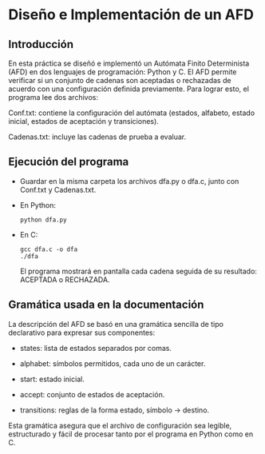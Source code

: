 # Diseño e Implementación de un AFD

## Introducción

En esta práctica se diseñó e implementó un Autómata Finito Determinista (AFD) en dos lenguajes de programación: Python y C. El AFD permite verificar si un conjunto de cadenas son aceptadas o rechazadas de acuerdo con una configuración definida previamente. Para lograr esto, el programa lee dos archivos:

Conf.txt: contiene la configuración del autómata (estados, alfabeto, estado inicial, estados de aceptación y transiciones).

Cadenas.txt: incluye las cadenas de prueba a evaluar.


## Ejecución del programa

- Guardar en la misma carpeta los archivos dfa.py o dfa.c, junto con Conf.txt y Cadenas.txt.
- En Python:

   ``` 
  python dfa.py
   
   ```
- En C:

   ```
   gcc dfa.c -o dfa
   ./dfa
   
   ```

   El programa mostrará en pantalla cada cadena seguida de su resultado: ACEPTADA     o RECHAZADA.


## Gramática usada en la documentación

La descripción del AFD se basó en una gramática sencilla de tipo declarativo para expresar sus componentes:

- states: lista de estados separados por comas.

- alphabet: símbolos permitidos, cada uno de un carácter.

- start: estado inicial.

- accept: conjunto de estados de aceptación.

- transitions: reglas de la forma estado, símbolo -> destino.

Esta gramática asegura que el archivo de configuración sea legible, estructurado y fácil de procesar tanto por el programa en Python como en C.
